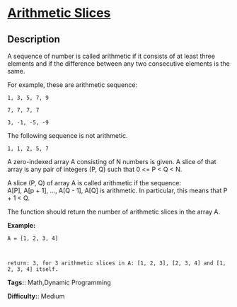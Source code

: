 # [Arithmetic Slices][title]

## Description

A sequence of number is called arithmetic if it consists of at least three
elements and if the difference between any two consecutive elements is the
same.

For example, these are arithmetic sequence:

    
    
    1, 3, 5, 7, 9
    7, 7, 7, 7
    3, -1, -5, -9

The following sequence is not arithmetic.

    
    
    1, 1, 2, 5, 7

  

A zero-indexed array A consisting of N numbers is given. A slice of that array
is any pair of integers (P, Q) such that 0 <= P < Q < N.

A slice (P, Q) of array A is called arithmetic if the sequence:  
A[P], A[p + 1], ..., A[Q - 1], A[Q] is arithmetic. In particular, this means
that P + 1 < Q.

The function should return the number of arithmetic slices in the array A.

  

**Example:**

    
    
    A = [1, 2, 3, 4]
    
    return: 3, for 3 arithmetic slices in A: [1, 2, 3], [2, 3, 4] and [1, 2, 3, 4] itself.
    


**Tags:**: Math,Dynamic Programming

**Difficulty:**: Medium

[title]: https://leetcode.com/problems/arithmetic-slices
